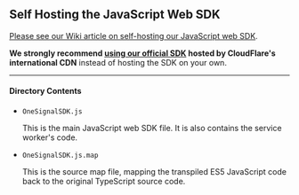 ## Self Hosting the JavaScript Web SDK

[Please see our Wiki article on self-hosting our JavaScript web SDK](https://github.com/OneSignal/OneSignal-Website-SDK/wiki/Self-Hosting-the-JavaScript-Web-SDK/_edit).

**We strongly recommend [using our official SDK](https://cdn.onesignal.com/sdks/OneSignalSDK.js) hosted by CloudFlare's international CDN** instead of hosting the SDK on your own.

---

#### Directory Contents

- `OneSignalSDK.js`

    This is the main JavaScript web SDK file. It is also contains the service worker's code.
    
- `OneSignalSDK.js.map`

    This is the source map file, mapping the transpiled ES5 JavaScript code back to the original TypeScript source code.

